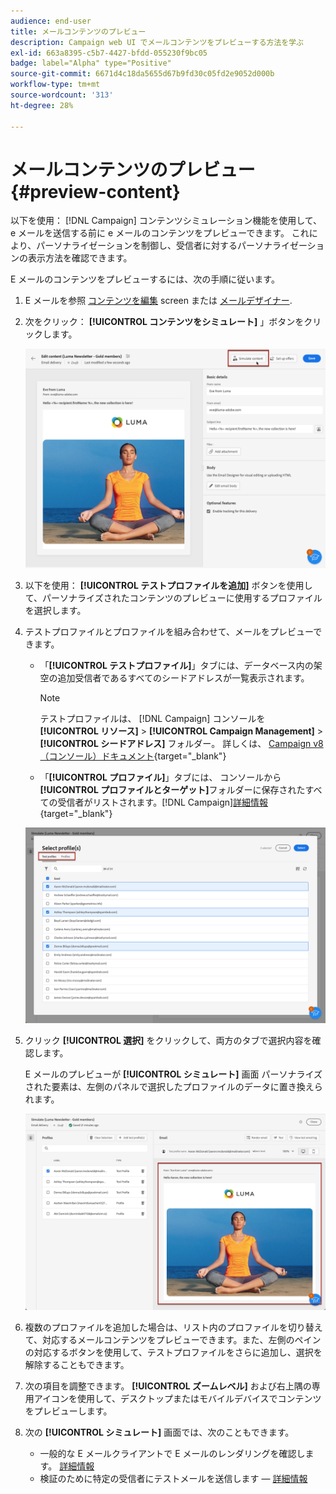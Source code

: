 ```yaml
---
audience: end-user
title: メールコンテンツのプレビュー
description: Campaign web UI でメールコンテンツをプレビューする方法を学ぶ
exl-id: 663a8395-c5b7-4427-bfdd-055230f9bc05
badge: label="Alpha" type="Positive"
source-git-commit: 6671d4c18da5655d67b9fd30c05fd2e9052d000b
workflow-type: tm+mt
source-wordcount: '313'
ht-degree: 28%

---
```



# メールコンテンツのプレビュー {#preview-content}

以下を使用： [!DNL Campaign] コンテンツシミュレーション機能を使用して、e メールを送信する前に e メールのコンテンツをプレビューできます。 これにより、パーソナライゼーションを制御し、受信者に対するパーソナライゼーションの表示方法を確認できます。

E メールのコンテンツをプレビューするには、次の手順に従います。

1. E メールを参照 [コンテンツを編集](../content/edit-content.md) screen または [メールデザイナー](../content/get-started-email-designer.md).

1. 次をクリック： **[!UICONTROL コンテンツをシミュレート]** 」ボタンをクリックします。

   ![](assets/simulate-button.png)

1. 以下を使用： **[!UICONTROL テストプロファイルを追加]** ボタンを使用して、パーソナライズされたコンテンツのプレビューに使用するプロファイルを選択します。

1. テストプロファイルとプロファイルを組み合わせて、メールをプレビューできます。

   * 「**[!UICONTROL テストプロファイル]**」タブには、データベース内の架空の追加受信者であるすべてのシードアドレスが一覧表示されます。

     >[!NOTE]
     >
     >テストプロファイルは、 [!DNL Campaign] コンソールを **[!UICONTROL リソース]** > **[!UICONTROL Campaign Management]** > **[!UICONTROL シードアドレス]** フォルダー。 詳しくは、 [Campaign v8（コンソール）ドキュメント](https://experienceleague.corp.adobe.com/docs/campaign/campaign-v8/audience/add-profiles/test-profiles.html){target="_blank"}

   * 「**[!UICONTROL プロファイル]**」タブには、 コンソールから&#x200B;**[!UICONTROL プロファイルとターゲット]**&#x200B;フォルダーに保存されたすべての受信者がリストされます。[!DNL Campaign][詳細情報](https://experienceleague.adobe.com/docs/campaign/campaign-v8/audience/view-profiles.html){target="_blank"}

   ![](assets/simulate-select-profiles.png)

1. クリック **[!UICONTROL 選択]** をクリックして、両方のタブで選択内容を確認します。

   E メールのプレビューが **[!UICONTROL シミュレート]** 画面 パーソナライズされた要素は、左側のパネルで選択したプロファイルのデータに置き換えられます。

   ![](assets/simulate-preview.png)

1. 複数のプロファイルを追加した場合は、リスト内のプロファイルを切り替えて、対応するメールコンテンツをプレビューできます。また、左側のペインの対応するボタンを使用して、テストプロファイルをさらに追加し、選択を解除することもできます。

1. 次の項目を調整できます。 **[!UICONTROL ズームレベル]** および右上隅の専用アイコンを使用して、デスクトップまたはモバイルデバイスでコンテンツをプレビューします。

1. 次の **[!UICONTROL シミュレート]** 画面では、次のこともできます。
   * 一般的な E メールクライアントで E メールのレンダリングを確認します。 [詳細情報](email-rendering.md)
   * 検証のために特定の受信者にテストメールを送信します — [詳細情報](proofs.md)



